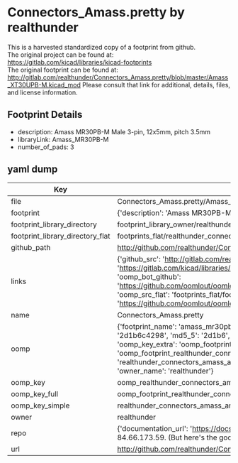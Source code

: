 # Connectors_Amass.pretty by realthunder  
This is a harvested standardized copy of a footprint from github.  
The original project can be found at:  
https://gitlab.com/kicad/libraries/kicad-footprints  
The original footprint can be found at:
http://gitlab.com/realthunder/Connectors_Amass.pretty/blob/master/Amass_XT30UPB-M.kicad_mod
Please consult that link for additional, details, files, and license information.  
## Footprint Details
* description: Amass MR30PB-M Male 3-pin, 12x5mm, pitch 3.5mm   
* libraryLink: Amass_MR30PB-M  
* number_of_pads: 3  
## yaml dump  
| Key | Value |  
| --- | --- |  
| file | Connectors_Amass.pretty/Amass_MR30PB-M.kicad_mod |  
| footprint | {'description': 'Amass MR30PB-M Male 3-pin, 12x5mm, pitch 3.5mm ', 'libraryLink': 'Amass_MR30PB-M', 'number_of_pads': 3} |  
| footprint_library_directory | footprint_library_owner/realthunder_Connectors_Amass.pretty |  
| footprint_library_directory_flat | footprints_flat/realthunder_connectors_amass_amass_mr30pb_m/working |  
| github_path | http://github.com/realthunder/Connectors_Amass.pretty/blob/master/Amass_MR30PB-M.kicad_mod |  
| links | {'github_src': 'http://gitlab.com/realthunder/Connectors_Amass.pretty/blob/master/Amass_XT30UPB-M.kicad_mod', 'github_src_repo': 'https://gitlab.com/kicad/libraries/kicad-footprints', 'oomp_bot': 'footprints/realthunder_connectors_amass_amass_mr30pb_m/working', 'oomp_bot_github': 'https://github.com/oomlout/oomlout_oomp_footprint_bot/tree/main/footprints/realthunder_connectors_amass_amass_mr30pb_m/working', 'oomp_src_flat': 'footprints_flat/footprints_flat/realthunder_connectors_amass_amass_mr30pb_m/working', 'oomp_src_flat_github': 'https://github.com/oomlout/oomlout_oomp_footprint_src/tree/main/footprints_flat/realthunder_connectors_amass_amass_mr30pb_m/working'} |  
| name | Connectors_Amass.pretty |  
| oomp | {'footprint_name': 'amass_mr30pb_m', 'library_name': 'connectors_amass', 'md5': '2d1b6c429803d85e2c57a31607f3d508', 'md5_10': '2d1b6c4298', 'md5_5': '2d1b6', 'md5_6': '2d1b6c', 'oomp_key': 'oomp_realthunder_connectors_amass_amass_mr30pb_m', 'oomp_key_extra': 'oomp_footprint_realthunder_connectors_amass_amass_mr30pb_m', 'oomp_key_full': 'oomp_footprint_realthunder_connectors_amass_amass_mr30pb_m_2d1b6c', 'oomp_key_simple': 'realthunder_connectors_amass_amass_mr30pb_m', 'original_filename': 'Connectors_Amass.pretty/Amass_MR30PB-M.kicad_mod', 'owner_name': 'realthunder'} |  
| oomp_key | oomp_realthunder_connectors_amass_amass_mr30pb_m |  
| oomp_key_full | oomp_footprint_realthunder_connectors_amass_amass_mr30pb_m |  
| oomp_key_simple | realthunder_connectors_amass_amass_mr30pb_m |  
| owner | realthunder |  
| repo | {'documentation_url': 'https://docs.github.com/rest/overview/resources-in-the-rest-api#rate-limiting', 'message': "API rate limit exceeded for 84.66.173.59. (But here's the good news: Authenticated requests get a higher rate limit. Check out the documentation for more details.)"} |  
| url | http://github.com/realthunder/Connectors_Amass.pretty |  

